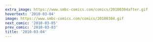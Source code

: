 ```yaml
---
extra_image: https://www.smbc-comics.com/comics/20100304after.gif
hovertext: '2010-03-04'
image: https://www.smbc-comics.com/comics/20100304.gif
next_comic: '2010-03-05'
prev_comic: '2010-03-03'
title: '2010-03-04'
---
```


